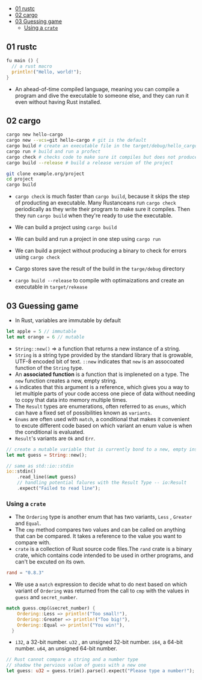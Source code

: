 #

- [01 rustc](#01-rustc)
- [02 cargo](#02-cargo)
- [03 Guessing game](#03-guessing-game)
  - [Using a `crate`](#using-a-crate)

## 01 rustc

```rs
fu main () {
  // a rust macro
  println!("Hello, world!");
}
```

- An ahead-of-time compiled language, meaning you can compile a program and dive the executable to someone else, and they can run it even without having Rust installed.

## 02 cargo

```sh
cargo new hello-cargo
cargo new --vcs=git hello-cargo # git is the default
cargo build # create an executable file in the target/debug/hello_cargo directory
cargo run # build and run a profect
cargo check # checks code to make sure it compiles but does not produce an executable
cargo build --release # build a release version of the project
```

```sh
git clone example.org/project
cd project
cargo build
```

- `cargo check` is much faster than `cargo build`, because it skips the step of producting an executable. Many Rustanceans run `cargo check` periodically as they write their program to make sure it compiles. Then they run `cargo build` when they're ready to use the executable.

- We can build a project using `cargo build`
- We can build and run a project in one step using `cargo run`
- We can build a project without producing a binary to check for errors using `cargo check`
- Cargo stores save the result of the build in the `targe/debug` directory
- `cargo build --release` to compile with optimaizations and create an executable in `target/rekease`

## 03 Guessing game

- In Rust, variables are immutable by default

```rs
let apple = 5 // immutable
let mut orange = 6 // mutable
```

- `String::new()` => a function that returns a new instance of a string.
- `String` is a string type provided by the standard library that is growable, UTF-8 encoded bit of text. `::new` indicates that `new` is an assocoated function of the `String` type.
- An **associated function** is a function that is impleneted on a type. The `new` function creates a new, empty string.
- `&` indicates that this argument is a reference, which gives you a way to let multiple parts of your code access one piece of data without needing to copy that data into memory multiple times.
- The `Result` types are enumerations, often referred to as `enums`, which can have a fixed set of possibilities known as `variants`.
- `Enums` are often used with `match`, a conditional that makes it convenient to excute different code based on which variant an enum value is when the conditional is evaluated.
- `Result`'s variants are `Ok` and `Err`.

```rs
// create a mutable variable that is currently bond to a new, empty instance of a `String`
let mut guess = String::new();

// same as std::io::stdin
io::stdin()
    .read_line(&mut guess)
    // handling potential falures with the Result Type -- io:Result
    .expect("Failed to read line");
```

### Using a `crate`

- The `Ordering` type is another enum that has two variants, `Less` , `Greater` and `Equal`.
- The `cmp` method compares two values and can be called on anything that can be compared. It takes a reference to the value you want to compare with.
- `crate` is a collection of Rust source code files.The `rand` crate is a binary crate, which contains code intended to be used in orther programs, and can't be excuted on its own.

```toml
rand = "0.8.3"
```

- We use a `match` expression to decide what to do next based on which variant of `Ordering` was returned from the call to `cmp` with the values in `guess` and `secret_number`.

```rs
match guess.cmp(&secret_number) {
    Ordering::Less => println!("Too small!"),
    Ordering::Greater => println!("Too big!"),
    Ordering::Equal => println!("You win!"),
  }
```

- `i32`, a 32-bit number. `u32` , an unsigned 32-bit number. `i64`, a 64-bit number. `u64`, an unsigned 64-bit number.

```rs
// Rust cannot compare a string and a number type
// shadow the pervious value of guess with a new one
let guess: u32 = guess.trim().parse().expect("Please type a number!");
```
